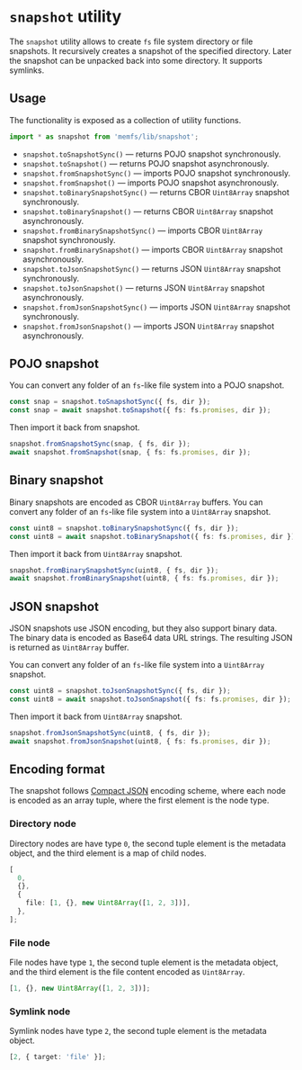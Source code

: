 # `snapshot` utility

The `snapshot` utility allows to create `fs` file system directory or file
snapshots. It recursively creates a snapshot of the specified directory. Later the
snapshot can be unpacked back into some directory. It supports symlinks.

## Usage

The functionality is exposed as a collection of utility functions.

```ts
import * as snapshot from 'memfs/lib/snapshot';
```

- `snapshot.toSnapshotSync()` &mdash; returns POJO snapshot synchronously.
- `snapshot.toSnapshot()` &mdash; returns POJO snapshot asynchronously.
- `snapshot.fromSnapshotSync()` &mdash; imports POJO snapshot synchronously.
- `snapshot.fromSnapshot()` &mdash; imports POJO snapshot asynchronously.
- `snapshot.toBinarySnapshotSync()` &mdash; returns CBOR `Uint8Array` snapshot synchronously.
- `snapshot.toBinarySnapshot()` &mdash; returns CBOR `Uint8Array` snapshot asynchronously.
- `snapshot.fromBinarySnapshotSync()` &mdash; imports CBOR `Uint8Array` snapshot synchronously.
- `snapshot.fromBinarySnapshot()` &mdash; imports CBOR `Uint8Array` snapshot asynchronously.
- `snapshot.toJsonSnapshotSync()` &mdash; returns JSON `Uint8Array` snapshot synchronously.
- `snapshot.toJsonSnapshot()` &mdash; returns JSON `Uint8Array` snapshot asynchronously.
- `snapshot.fromJsonSnapshotSync()` &mdash; imports JSON `Uint8Array` snapshot synchronously.
- `snapshot.fromJsonSnapshot()` &mdash; imports JSON `Uint8Array` snapshot asynchronously.

## POJO snapshot

You can convert any folder of an `fs`-like file system into a POJO snapshot.

```ts
const snap = snapshot.toSnapshotSync({ fs, dir });
const snap = await snapshot.toSnapshot({ fs: fs.promises, dir });
```

Then import it back from snapshot.

```ts
snapshot.fromSnapshotSync(snap, { fs, dir });
await snapshot.fromSnapshot(snap, { fs: fs.promises, dir });
```

## Binary snapshot

Binary snapshots are encoded as CBOR `Uint8Array` buffers. You can convert any
folder of an `fs`-like file system into a `Uint8Array` snapshot.

```ts
const uint8 = snapshot.toBinarySnapshotSync({ fs, dir });
const uint8 = await snapshot.toBinarySnapshot({ fs: fs.promises, dir });
```

Then import it back from `Uint8Array` snapshot.

```ts
snapshot.fromBinarySnapshotSync(uint8, { fs, dir });
await snapshot.fromBinarySnapshot(uint8, { fs: fs.promises, dir });
```

## JSON snapshot

JSON snapshots use JSON encoding, but they also support binary data. The binary
data is encoded as Base64 data URL strings. The resulting JSON is returned as
`Uint8Array` buffer.

You can convert any folder of an `fs`-like file system into a `Uint8Array` snapshot.

```ts
const uint8 = snapshot.toJsonSnapshotSync({ fs, dir });
const uint8 = await snapshot.toJsonSnapshot({ fs: fs.promises, dir });
```

Then import it back from `Uint8Array` snapshot.

```ts
snapshot.fromJsonSnapshotSync(uint8, { fs, dir });
await snapshot.fromJsonSnapshot(uint8, { fs: fs.promises, dir });
```

## Encoding format

The snapshot follows [Compact JSON](https://jsonjoy.com/specs/compact-json) encoding
scheme, where each node is encoded as an array tuple, where the first element
is the node type.

### Directory node

Directory nodes are have type `0`, the second tuple element is the metadata object, and
the third element is a map of child nodes.

```ts
[
  0,
  {},
  {
    file: [1, {}, new Uint8Array([1, 2, 3])],
  },
];
```

### File node

File nodes have type `1`, the second tuple element is the metadata object, and
the third element is the file content encoded as `Uint8Array`.

```ts
[1, {}, new Uint8Array([1, 2, 3])];
```

### Symlink node

Symlink nodes have type `2`, the second tuple element is the metadata object.

```ts
[2, { target: 'file' }];
```

